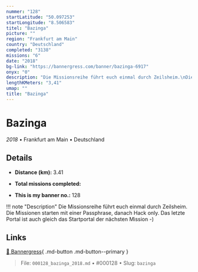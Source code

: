 ```yaml
---
nummer: "128"
startLatitude: "50.097253"
startLongitude: "8.506583"
titel: "Bazinga"
picture: ""
region: "Frankfurt am Main"
country: "Deutschland"
completed: "3138"
missions: "6"
date: "2018"
bg-link: "https://bannergress.com/banner/bazinga-6917"
onyx: "0"
description: "Die Missionsreihe führt euch einmal durch Zeilsheim.\nDie Missionen starten mit einer Passphrase, danach  Hack only. Das letzte Portal ist auch gleich das Startportal der nächsten Mission -)"
lengthKMeters: "3,41"
umap: ""
title: "Bazinga"
---
```

# Bazinga

*2018* • Frankfurt am Main • Deutschland



## Details
- **Distance (km):** 3.41

- **Total missions completed:** 
- **This is my banner no.:** 128


!!! note "Description"
    Die Missionsreihe führt euch einmal durch Zeilsheim.
Die Missionen starten mit einer Passphrase, danach  Hack only. Das letzte Portal ist auch gleich das Startportal der nächsten Mission -)



## Links
[🔗 Bannergress](https://bannergress.com/banner/bazinga-6917){ .md-button .md-button--primary }



> File: `000128_bazinga_2018.md` • #000128 • Slug: `bazinga`
